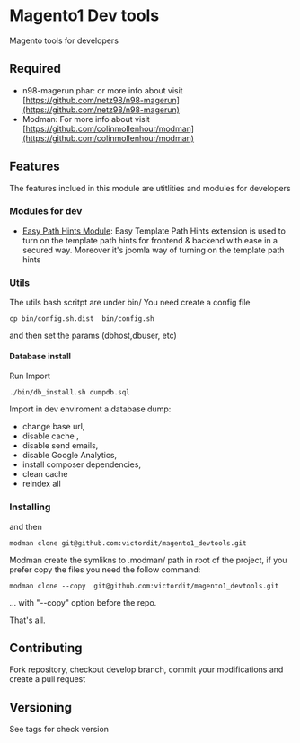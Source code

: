 # Magento1 Dev tools

Magento tools for developers

## Required
* n98-magerun.phar: or more info  about visit [https://github.com/netz98/n98-magerun](https://github.com/netz98/n98-magerun) 
* Modman: For more info  about visit [https://github.com/colinmollenhour/modman](https://github.com/colinmollenhour/modman)

## Features
The features inclued in this module are utitlities and modules for developers

### Modules for dev

* [Easy Path Hints Module]((http://www.magepsycho.com/easy-template-path-hints.html)): Easy Template Path Hints extension is used to turn on the template path hints for frontend & backend with ease in a secured way.  Moreover it's joomla way of turning on the template path hints 

### Utils
The utils bash scritpt are under bin/
You need create a config file 
```
cp bin/config.sh.dist  bin/config.sh
```
 and then set the params (dbhost,dbuser, etc)

#### Database install 

Run Import 
```
./bin/db_install.sh dumpdb.sql
```

Import in dev enviroment a database dump: 
 * change base url,
 * disable cache , 
 * disable send emails, 
 * disable Google Analytics,
 * install composer dependencies,
 * clean cache
 * reindex all 


### Installing

and then 
```
modman clone git@github.com:victordit/magento1_devtools.git
```

Modman create the symlikns to .modman/ path in root of the project, if you prefer copy the files you need the follow command:
```
modman clone --copy  git@github.com:victordit/magento1_devtools.git
```

... with "--copy" option before the repo.

That's all.


## Contributing

Fork repository, checkout develop branch, commit your modifications and create a pull request

## Versioning

See tags for check version
